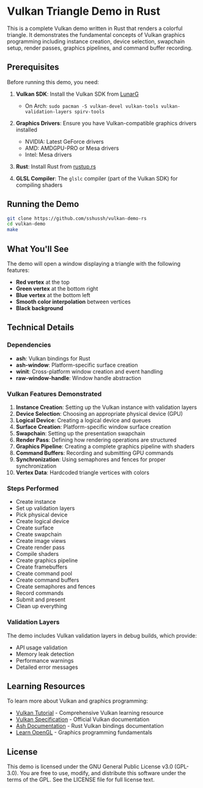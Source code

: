 # Vulkan Triangle Demo in Rust

This is a complete Vulkan demo written in Rust that renders a colorful triangle. It demonstrates the fundamental concepts of Vulkan graphics programming including instance creation, device selection, swapchain setup, render passes, graphics pipelines, and command buffer recording.

## Prerequisites

Before running this demo, you need:

1. **Vulkan SDK**: Install the Vulkan SDK from [LunarG](https://vulkan.lunarg.com/)
   - On Arch: `sudo pacman -S vulkan-devel vulkan-tools vulkan-validation-layers spirv-tools`

2. **Graphics Drivers**: Ensure you have Vulkan-compatible graphics drivers installed
   - NVIDIA: Latest GeForce drivers
   - AMD: AMDGPU-PRO or Mesa drivers
   - Intel: Mesa drivers

3. **Rust**: Install Rust from [rustup.rs](https://www.rust-lang.org/tools/install)

4. **GLSL Compiler**: The `glslc` compiler (part of the Vulkan SDK) for compiling shaders

## Running the Demo

```bash
git clone https://github.com/sshussh/vulkan-demo-rs
cd vulkan-demo
make
```

## What You'll See

The demo will open a window displaying a triangle with the following features:

- **Red vertex** at the top
- **Green vertex** at the bottom right
- **Blue vertex** at the bottom left
- **Smooth color interpolation** between vertices
- **Black background**

## Technical Details

### Dependencies

- **ash**: Vulkan bindings for Rust
- **ash-window**: Platform-specific surface creation
- **winit**: Cross-platform window creation and event handling
- **raw-window-handle**: Window handle abstraction

### Vulkan Features Demonstrated

1. **Instance Creation**: Setting up the Vulkan instance with validation layers
2. **Device Selection**: Choosing an appropriate physical device (GPU)
3. **Logical Device**: Creating a logical device and queues
4. **Surface Creation**: Platform-specific window surface creation
5. **Swapchain**: Setting up the presentation swapchain
6. **Render Pass**: Defining how rendering operations are structured
7. **Graphics Pipeline**: Creating a complete graphics pipeline with shaders
8. **Command Buffers**: Recording and submitting GPU commands
9. **Synchronization**: Using semaphores and fences for proper synchronization
10. **Vertex Data**: Hardcoded triangle vertices with colors

### Steps Performed

- Create instance
- Set up validation layers
- Pick physical device
- Create logical device
- Create surface
- Create swapchain
- Create image views
- Create render pass
- Compile shaders
- Create graphics pipeline
- Create framebuffers
- Create command pool
- Create command buffers
- Create semaphores and fences
- Record commands
- Submit and present
- Clean up everything

### Validation Layers

The demo includes Vulkan validation layers in debug builds, which provide:

- API usage validation
- Memory leak detection
- Performance warnings
- Detailed error messages

## Learning Resources

To learn more about Vulkan and graphics programming:

- [Vulkan Tutorial](https://vulkan-tutorial.com/) - Comprehensive Vulkan learning resource
- [Vulkan Specification](https://www.khronos.org/registry/vulkan/) - Official Vulkan documentation
- [Ash Documentation](https://docs.rs/ash/) - Rust Vulkan bindings documentation
- [Learn OpenGL](https://learnopengl.com/) - Graphics programming fundamentals

## License

This demo is licensed under the GNU General Public License v3.0 (GPL-3.0). You are free to use, modify, and distribute this software under the terms of the GPL. See the LICENSE file for full license text.
